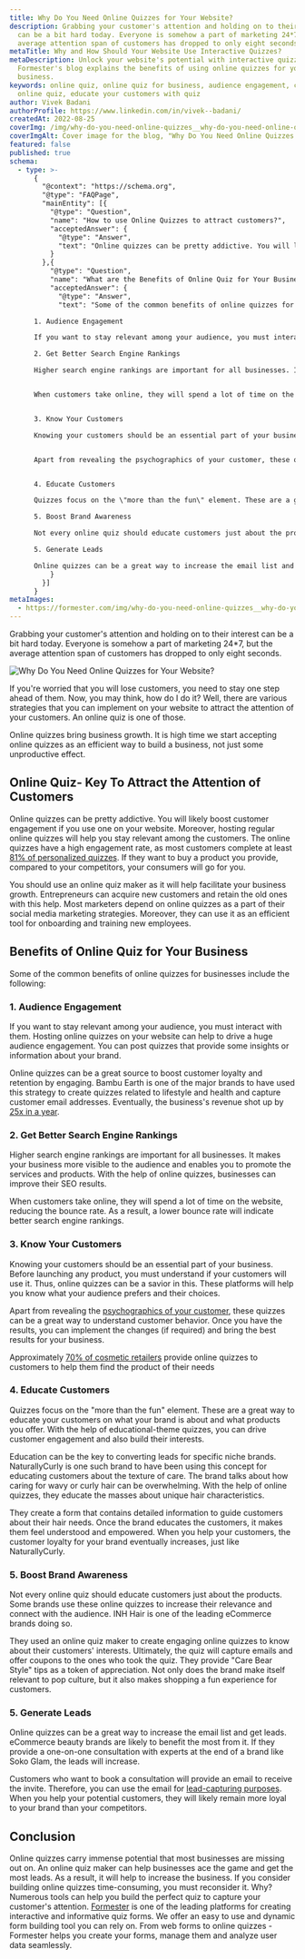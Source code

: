 ```yaml
---
title: Why Do You Need Online Quizzes for Your Website?
description: Grabbing your customer's attention and holding on to their interest
  can be a bit hard today. Everyone is somehow a part of marketing 24*7, but the
  average attention span of customers has dropped to only eight seconds.
metaTitle: Why and How Should Your Website Use Interactive Quizzes?
metaDescription: Unlock your website's potential with interactive quizzes.
  Formester's blog explains the benefits of using online quizzes for your
  business.
keywords: online quiz, online quiz for business, audience engagement, create
  online quiz, educate your customers with quiz
author: Vivek Badani
authorProfile: https://www.linkedin.com/in/vivek--badani/
createdAt: 2022-08-25
coverImg: /img/why-do-you-need-online-quizzes__why-do-you-need-online-quizzes-for-your-website.png
coverImgAlt: Cover image for the blog, "Why Do You Need Online Quizzes for Your Website?"
featured: false
published: true
schema:
  - type: >-
      {
        "@context": "https://schema.org",
        "@type": "FAQPage",
        "mainEntity": [{
          "@type": "Question",
          "name": "How to use Online Quizzes to attract customers?",
          "acceptedAnswer": {
            "@type": "Answer",
            "text": "Online quizzes can be pretty addictive. You will likely boost customer engagement if you use one on your website. Moreover, hosting regular online quizzes will help you stay relevant among the customers. The online quizzes have a high engagement rate, as most customers complete at least 81% of personalized quizzes. If they want to buy a product you provide, compared to your competitors, your consumers will go for you."
          }
        },{
          "@type": "Question",
          "name": "What are the Benefits of Online Quiz for Your Business?",
          "acceptedAnswer": {
            "@type": "Answer",
            "text": "Some of the common benefits of online quizzes for businesses include the following:

      1. Audience Engagement

      If you want to stay relevant among your audience, you must interact with them. Hosting online quizzes on your website can help to drive a huge audience engagement. You can post quizzes that provide some insights or information about your brand.

      2. Get Better Search Engine Rankings

      Higher search engine rankings are important for all businesses. It makes your business more visible to the audience and enables you to promote the services and products. With the help of online quizzes, businesses can improve their SEO results.


      When customers take online, they will spend a lot of time on the website, reducing the bounce rate. As a result, a lower bounce rate will indicate better search engine rankings.


      3. Know Your Customers

      Knowing your customers should be an essential part of your business. Before launching any product, you must understand if your customers will use it. Thus, online quizzes can be a savior in this. These platforms will help you know what your audience prefers and their choices.


      Apart from revealing the psychographics of your customer, these quizzes can be a great way to understand customer behavior. Once you have the results, you can implement the changes (if required) and bring the best results for your business.


      4. Educate Customers

      Quizzes focus on the \"more than the fun\" element. These are a great way to educate your customers on what your brand is about and what products you offer. With the help of educational-theme quizzes, you can drive customer engagement and also build their interests.

      5. Boost Brand Awareness

      Not every online quiz should educate customers just about the products. Some brands use these online quizzes to increase their relevance and connect with the audience. INH Hair is one of the leading eCommerce brands doing so.

      5. Generate Leads

      Online quizzes can be a great way to increase the email list and get leads. eCommerce beauty brands are likely to benefit the most from it. If they provide a one-on-one consultation with experts at the end of a brand like Soko Glam, the leads will increase."
          }
        }]
      }
metaImages:
  - https://formester.com/img/why-do-you-need-online-quizzes__why-do-you-need-online-quizzes-for-your-website.png
---
```

Grabbing your customer's attention and holding on to their interest
can be a bit hard today. Everyone is somehow a part of marketing 24\*7, but the
average attention span of customers has dropped to only eight seconds.

![Why Do You Need Online Quizzes for Your Website?](/img/why-do-you-need-online-quizzes__why-do-you-need-online-quizzes-for-your-website.png 'Why Do You Need Online Quizzes for Your Website?')

If you're worried that you will lose customers, you need to stay one step ahead of them. Now, you may think, how do I do it? Well, there are various strategies that you can implement on your website to attract the attention of your customers. An online quiz is one of those.

Online quizzes bring business growth. It is high time we start accepting online quizzes as an efficient way to build a business, not just some unproductive effect.

## Online Quiz- Key To Attract the Attention of Customers

Online quizzes can be pretty addictive. You will likely boost customer engagement if you use one on your website. Moreover, hosting regular online quizzes will help you stay relevant among the customers. The online quizzes have a high engagement rate, as most customers complete at least [81% of personalized quizzes](https://www.slideshare.net/Qzzr/qzzr-vwokillerconversionrates). If they want to buy a product you provide, compared to your competitors, your consumers will go for you.

You should use an online quiz maker as it will help facilitate your business growth. Entrepreneurs can acquire new customers and retain the old ones with this help. Most marketers depend on online quizzes as a part of their social media marketing strategies. Moreover, they can use it as an efficient tool for onboarding and training new employees.

## Benefits of Online Quiz for Your Business

Some of the common benefits of online quizzes for businesses include the following:

### 1. Audience Engagement

If you want to stay relevant among your audience, you must interact with them. Hosting online quizzes on your website can help to drive a huge audience engagement. You can post quizzes that provide some insights or information about your brand.

Online quizzes can be a great source to boost customer loyalty and retention by engaging. Bambu Earth is one of the major brands to have used this strategy to create quizzes related to lifestyle and health and capture customer email addresses. Eventually, the business's revenue shot up by [25x in a year](https://prehook.com/skincare-ecommerce-quiz/).

### 2. Get Better Search Engine Rankings

Higher search engine rankings are important for all businesses. It makes your business more visible to the audience and enables you to promote the services and products. With the help of online quizzes, businesses can improve their SEO results.

When customers take online, they will spend a lot of time on the website, reducing the bounce rate. As a result, a lower bounce rate will indicate better search engine rankings.

### 3. Know Your Customers

Knowing your customers should be an essential part of your business. Before launching any product, you must understand if your customers will use it. Thus, online quizzes can be a savior in this. These platforms will help you know what your audience prefers and their choices.

Apart from revealing the [psychographics of your customer](https://www.kyleads.com/blog/psychographic-segmentation/), these quizzes can be a great way to understand customer behavior. Once you have the results, you can implement the changes (if required) and bring the best results for your business.

Approximately [70% of cosmetic retailers](https://youengage.me/blog/how-beauty-brands-personalize-user-experience-using-quizzes/) provide online quizzes to customers to help them find the product of their needs

### 4. Educate Customers

Quizzes focus on the "more than the fun" element. These are a great way to educate your customers on what your brand is about and what products you offer. With the help of educational-theme quizzes, you can drive customer engagement and also build their interests.

Education can be the key to converting leads for specific niche brands. NaturallyCurly is one such brand to have been using this concept for educating customers about the texture of care. The brand talks about how caring for wavy or curly hair can be overwhelming. With the help of online quizzes, they educate the masses about unique hair characteristics.

They create a form that contains detailed information to guide customers about their hair needs. Once the brand educates the customers, it makes them feel understood and empowered. When you help your customers, the customer loyalty for your brand eventually increases, just like NaturallyCurly.

### 5. Boost Brand Awareness

Not every online quiz should educate customers just about the products. Some brands use these online quizzes to increase their relevance and connect with the audience. INH Hair is one of the leading eCommerce brands doing so.

They used an online quiz maker to create engaging online quizzes to know about their customers' interests. Ultimately, the quiz will capture emails and offer coupons to the ones who took the quiz. They provide "Care Bear Style" tips as a token of appreciation. Not only does the brand make itself relevant to pop culture, but it also makes shopping a fun experience for customers.

### 5. Generate Leads

Online quizzes can be a great way to increase the email list and get leads. eCommerce beauty brands are likely to benefit the most from it. If they provide a one-on-one consultation with experts at the end of a brand like Soko Glam, the leads will increase.

Customers who want to book a consultation will provide an email to receive the invite. Therefore, you can use the email for [lead-capturing purposes](/blog/create-lead-capture-form-effectively). When you help your potential customers, they will likely remain more loyal to your brand than your competitors.

## Conclusion

Online quizzes carry immense potential that most businesses are missing out on. An online quiz maker can help businesses ace the game and get the most leads. As a result, it will help to increase the business. If you consider building online quizzes time-consuming, you must reconsider it. Why? Numerous tools can help you build the perfect quiz to capture your customer's attention. [Formester](/) is one of the leading platforms for creating interactive and informative quiz forms. We offer an easy to use and dynamic form building tool you can rely on. From web forms to online quizzes - Formester helps you create your forms, manage them and analyze user data seamlessly.
